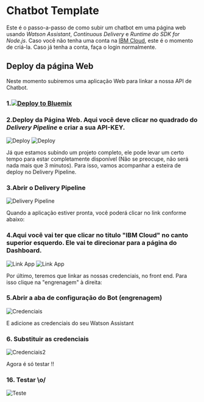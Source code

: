 # Chatbot Template

Este é o passo-a-passo de como subir um chatbot em uma página web usando *Watson Assistant*, *Continuous Delivery* e *Runtime do SDK for Node.js*. Caso você não tenha uma conta na [IBM Cloud](https://bluemix.net), este é o momento de criá-la. Caso já tenha a conta, faça o login normalmente.


## Deploy da página Web

Neste momento subiremos uma aplicação Web para linkar a nossa API de Chatbot.

### 1.[![Deploy to Bluemix](https://bluemix.net/deploy/button.png)](https://bluemix.net/deploy?repository=https://github.com/ibm-code-br/tdc-bot)

### 2.Deploy da Página Web. Aqui você deve clicar no quadrado do *Delivery Pipeline* e criar a sua API-KEY.
![Deploy](https://github.com/ibm-code-br/tdc-bot/raw/master/print/tutorial-chatbot-15.02.jpeg)
![Deploy](https://github.com/ibm-code-br/tdc-bot/raw/master/print/tutorial-chatbot-15.03.jpeg)

Já que estamos subindo um projeto completo, ele pode levar um certo tempo para estar completamente disponível (Não se preocupe, não será nada mais que 3 minutos). Para isso, vamos acompanhar a esteira de deploy no Delivery Pipeline.

### 3.Abrir o Delivery Pipeline
![Delivery Pipeline](https://github.com/ibm-code-br/tdc-bot/raw/master/print/tutorial-chatbot-16.png)

Quando a aplicação estiver pronta, você poderá clicar no link conforme abaixo:

### 4.Aqui você vai ter que clicar no titulo "IBM Cloud" no canto superior esquerdo. Ele vai te direcionar para a página do Dashboard.
![Link App](https://github.com/ibm-code-br/tdc-bot/raw/master/print/tutorial-chatbot-17.02.jpeg)
![Link App](https://github.com/ibm-code-br/tdc-bot/raw/master/print/tutorial-chatbot-17.03.jpeg)

Por último, teremos que linkar as nossas credenciais, no front end. Para isso clique na "engrenagem" à direita:

### 5.Abrir a aba de configuração do Bot (engrenagem)
![Credenciais](https://github.com/ibm-code-br/tdc-bot/raw/master/print/tutorial-chatbot-18.png)

E adicione as credenciais do seu Watson Assistant

### 6. Substituir as credenciais
![Credenciais2](https://github.com/ibm-code-br/tdc-bot/raw/master/print/tutorial-chatbot-19.png)

Agora é só testar !!

### 16. Testar \o/
![Teste](https://github.com/ibm-code-br/tdc-bot/raw/master/print/tutorial-chatbot-21.png)
